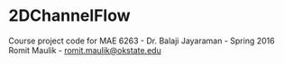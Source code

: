 # 2DChannelFlow
Course project code for MAE 6263 - Dr. Balaji Jayaraman - Spring 2016  
Romit Maulik - romit.maulik@okstate.edu
